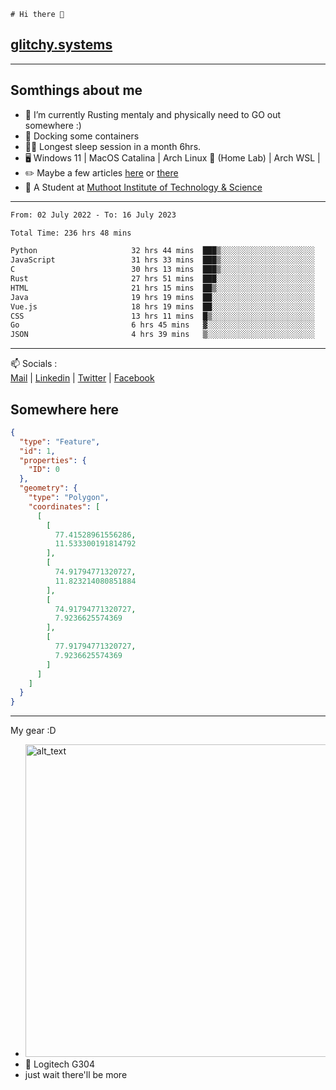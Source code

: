 ```
# Hi there 👋
```
## [glitchy.systems](https://glitchy.systems)
---

## Somthings about me



- 🌱 I’m currently Rusting mentaly and physically need to GO out somewhere :)
- 🐋 Docking some containers
- 😶‍🌫️ Longest sleep session in a month 6hrs.
- 🖥️ Windows 11 | MacOS Catalina | Arch Linux 🦩 (Home Lab) | Arch WSL |
- ✏️ Maybe a few articles [here](https://medium.com/@advaithnarayanan8) or [there](https://medium.com/@advaithnarayanan8)
- 📑 A Student at [Muthoot Institute of Technology & Science](https://mgmits.ac.in/)



---

<!--START_SECTION:waka-->

```txt
From: 02 July 2022 - To: 16 July 2023

Total Time: 236 hrs 48 mins

Python                     32 hrs 44 mins  ███▒░░░░░░░░░░░░░░░░░░░░░   13.83 %
JavaScript                 31 hrs 33 mins  ███▒░░░░░░░░░░░░░░░░░░░░░   13.33 %
C                          30 hrs 13 mins  ███▒░░░░░░░░░░░░░░░░░░░░░   12.76 %
Rust                       27 hrs 51 mins  ███░░░░░░░░░░░░░░░░░░░░░░   11.76 %
HTML                       21 hrs 15 mins  ██▒░░░░░░░░░░░░░░░░░░░░░░   08.98 %
Java                       19 hrs 19 mins  ██░░░░░░░░░░░░░░░░░░░░░░░   08.16 %
Vue.js                     18 hrs 19 mins  ██░░░░░░░░░░░░░░░░░░░░░░░   07.74 %
CSS                        13 hrs 11 mins  █▒░░░░░░░░░░░░░░░░░░░░░░░   05.57 %
Go                         6 hrs 45 mins   ▓░░░░░░░░░░░░░░░░░░░░░░░░   02.85 %
JSON                       4 hrs 39 mins   ▒░░░░░░░░░░░░░░░░░░░░░░░░   01.96 %
```

<!--END_SECTION:waka-->

---

📫 Socials :<br>
[Mail](mailto:advaithnarayanan8@gmail.com) | [Linkedin](https://www.linkedin.com/in/advaith-narayanan-a72152214/) | [Twitter](https://twitter.com/advaithnarayan) | [Facebook](https://screenmessage.com/qinq)

## Somewhere here

```geojson
{
  "type": "Feature",
  "id": 1,
  "properties": {
    "ID": 0
  },
  "geometry": {
    "type": "Polygon",
    "coordinates": [
      [
        [
          77.41528961556286,
          11.533300191814792
        ],
        [
          74.91794771320727,
          11.823214080851884
        ],
        [
          74.91794771320727,
          7.9236625574369
        ],
        [
          77.91794771320727,
          7.9236625574369
        ]
      ]
    ]
  }
}
```


--- 
My gear :D

- [<img alt="alt_text" width="500px" src="https://valid.x86.fr/cache/banner/xv24bv-6.png" />](https://valid.x86.fr/xv24bv)
- 🐁 Logitech G304
- just wait there'll be more


